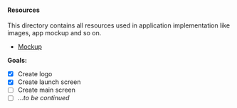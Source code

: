 #### Resources
This directory contains all resources used in application implementation like images, app mockup and so on.
* [Mockup](https://www.figma.com/file/NYoOoNyu3uDlYJKps1YiwevW/SpeakThru?node-id=0%3A1)

**Goals:**
- [x] Create logo
- [x] Create launch screen
- [ ] Create main screen
- [ ] *...to be continued*
